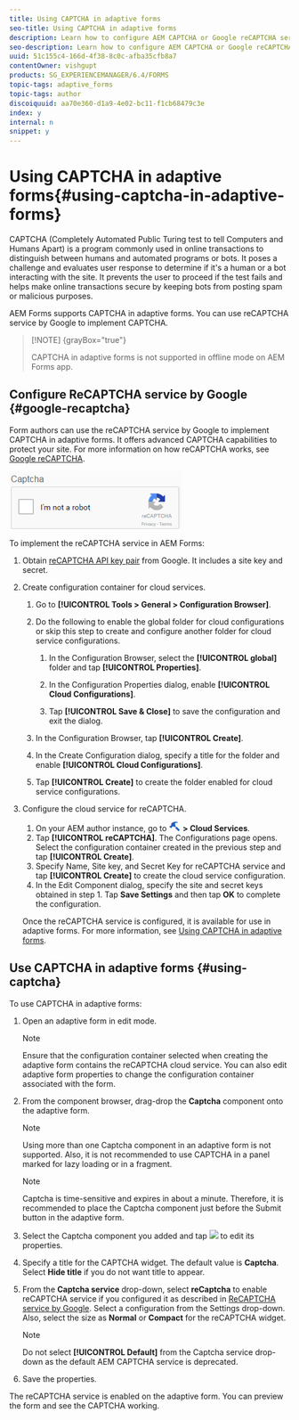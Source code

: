 ```yaml
---
title: Using CAPTCHA in adaptive forms
seo-title: Using CAPTCHA in adaptive forms
description: Learn how to configure AEM CAPTCHA or Google reCAPTCHA service in adaptive forms.
seo-description: Learn how to configure AEM CAPTCHA or Google reCAPTCHA service in adaptive forms.
uuid: 51c155c4-166d-4f38-8c0c-afba35cfb8a7
contentOwner: vishgupt
products: SG_EXPERIENCEMANAGER/6.4/FORMS
topic-tags: adaptive_forms
topic-tags: author
discoiquuid: aa70e360-d1a9-4e02-bc11-f1cb68479c3e
index: y
internal: n
snippet: y
---
```


# Using CAPTCHA in adaptive forms{#using-captcha-in-adaptive-forms}

CAPTCHA (Completely Automated Public Turing test to tell Computers and Humans Apart) is a program commonly used in online transactions to distinguish between humans and automated programs or bots. It poses a challenge and evaluates user response to determine if it's a human or a bot interacting with the site. It prevents the user to proceed if the test fails and helps make online transactions secure by keeping bots from posting spam or malicious purposes.

AEM Forms supports CAPTCHA in adaptive forms. You can use reCAPTCHA service by Google to implement CAPTCHA.

>[!NOTE] {grayBox="true"}
>
>CAPTCHA in adaptive forms is not supported in offline mode on AEM Forms app.

## Configure ReCAPTCHA service by Google {#google-recaptcha}

Form authors can use the reCAPTCHA service by Google to implement CAPTCHA in adaptive forms. It offers advanced CAPTCHA capabilities to protect your site. For more information on how reCAPTCHA works, see [Google reCAPTCHA](https://developers.google.com/recaptcha/).

![](assets/recaptcha.png)

To implement the reCAPTCHA service in AEM Forms:

1. Obtain [reCAPTCHA API key pair](http://www.google.com/recaptcha/admin) from Google. It includes a site key and secret.
1. Create configuration container for cloud services.

    1. Go to **[!UICONTROL Tools > General > Configuration Browser]**.
    1. Do the following to enable the global folder for cloud configurations or skip this step to create and configure another folder for cloud service configurations.

        1. In the Configuration Browser, select the **[!UICONTROL global]** folder and tap **[!UICONTROL Properties]**.
        
        1. In the Configuration Properties dialog, enable **[!UICONTROL Cloud Configurations]**.
        1. Tap **[!UICONTROL Save & Close]** to save the configuration and exit the dialog.

    1. In the Configuration Browser, tap **[!UICONTROL Create]**.
    1. In the Create Configuration dialog, specify a title for the folder and enable **[!UICONTROL Cloud Configurations]**.
    1. Tap **[!UICONTROL Create]** to create the folder enabled for cloud service configurations.

1. Configure the cloud service for reCAPTCHA.

    1. On your AEM author instance, go to ![](assets/tools.png) **&gt; Cloud Services**.
    1. Tap **[!UICONTROL reCAPTCHA]**. The Configurations page opens. Select the configuration container created in the previous step and tap **[!UICONTROL Create]**.
    1. Specify Name, Site key, and Secret Key for reCAPTCHA service and tap **[!UICONTROL Create]** to create the cloud service configuration.
    1. In the Edit Component dialog, specify the site and secret keys obtained in step 1. Tap **Save Settings** and then tap **OK** to complete the configuration.

   Once the reCAPTCHA service is configured, it is available for use in adaptive forms. For more information, see [Using CAPTCHA in adaptive forms](#using-captcha).

## Use CAPTCHA in adaptive forms {#using-captcha}

To use CAPTCHA in adaptive forms:

1. Open an adaptive form in edit mode.

   >[!NOTE]
   >
   >Ensure that the configuration container selected when creating the adaptive form contains the reCAPTCHA cloud service. You can also edit adaptive form properties to change the configuration container associated with the form.

1. From the component browser, drag-drop the **Captcha** component onto the adaptive form.

   >[!NOTE]
   >
   >Using more than one Captcha component in an adaptive form is not supported. Also, it is not recommended to use CAPTCHA in a panel marked for lazy loading or in a fragment.

   >[!NOTE]
   >
   >Captcha is time-sensitive and expires in about a minute. Therefore, it is recommended to place the Captcha component just before the Submit button in the adaptive form.

1. Select the Captcha component you added and tap ![](assets/cmppr.png-) to edit its properties.
1. Specify a title for the CAPTCHA widget. The default value is **Captcha**. Select **Hide title** if you do not want title to appear.
1. From the **Captcha service** drop-down, select **reCaptcha** to enable reCAPTCHA service if you configured it as described in [ReCAPTCHA service by Google](#google-recaptcha). Select a configuration from the Settings drop-down. Also, select the size as **Normal** or **Compact** for the reCAPTCHA widget.

   >[!NOTE]
   >
   >Do not select **[!UICONTROL Default]** from the Captcha service drop-down as the default AEM CAPTCHA service is deprecated.

1. Save the properties.

The reCAPTCHA service is enabled on the adaptive form. You can preview the form and see the CAPTCHA working.
